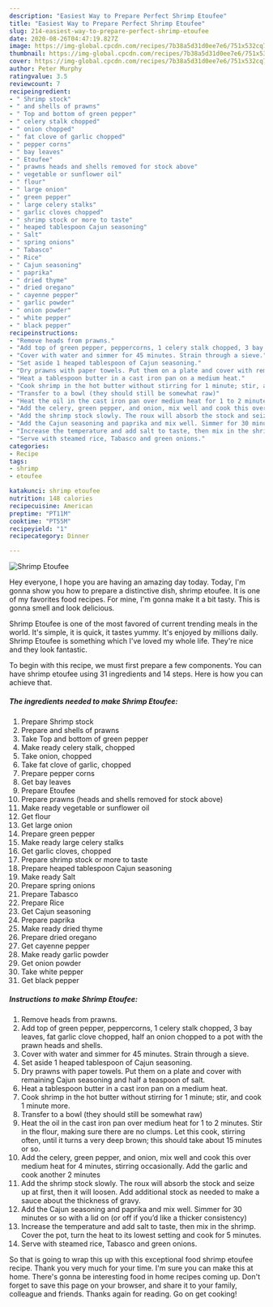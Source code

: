```yaml
---
description: "Easiest Way to Prepare Perfect Shrimp Etoufee"
title: "Easiest Way to Prepare Perfect Shrimp Etoufee"
slug: 214-easiest-way-to-prepare-perfect-shrimp-etoufee
date: 2020-08-26T04:47:19.827Z
image: https://img-global.cpcdn.com/recipes/7b38a5d31d0ee7e6/751x532cq70/shrimp-etoufee-recipe-main-photo.jpg
thumbnail: https://img-global.cpcdn.com/recipes/7b38a5d31d0ee7e6/751x532cq70/shrimp-etoufee-recipe-main-photo.jpg
cover: https://img-global.cpcdn.com/recipes/7b38a5d31d0ee7e6/751x532cq70/shrimp-etoufee-recipe-main-photo.jpg
author: Peter Murphy
ratingvalue: 3.5
reviewcount: 7
recipeingredient:
- " Shrimp stock"
- " and shells of prawns"
- " Top and bottom of green pepper"
- " celery stalk chopped"
- " onion chopped"
- " fat clove of garlic chopped"
- " pepper corns"
- " bay leaves"
- " Etoufee"
- " prawns heads and shells removed for stock above"
- " vegetable or sunflower oil"
- " flour"
- " large onion"
- " green pepper"
- " large celery stalks"
- " garlic cloves chopped"
- " shrimp stock or more to taste"
- " heaped tablespoon Cajun seasoning"
- " Salt"
- " spring onions"
- " Tabasco"
- " Rice"
- " Cajun seasoning"
- " paprika"
- " dried thyme"
- " dried oregano"
- " cayenne pepper"
- " garlic powder"
- " onion powder"
- " white pepper"
- " black pepper"
recipeinstructions:
- "Remove heads from prawns."
- "Add top of green pepper, peppercorns, 1 celery stalk chopped, 3 bay leaves, fat garlic clove chopped, half an onion chopped to a pot with the prawn heads and shells."
- "Cover with water and simmer for 45 minutes. Strain through a sieve."
- "Set aside 1 heaped tablespoon of Cajun seasoning."
- "Dry prawns with paper towels. Put them on a plate and cover with remaining Cajun seasoning and half a teaspoon of salt."
- "Heat a tablespoon butter in a cast iron pan on a medium heat."
- "Cook shrimp in the hot butter without stirring for 1 minute; stir, and cook 1 minute more."
- "Transfer to a bowl (they should still be somewhat raw)"
- "Heat the oil in the cast iron pan over medium heat for 1 to 2 minutes. Stir in the flour, making sure there are no clumps. Let this cook, stirring often, until it turns a very deep brown; this should take about 15 minutes or so."
- "Add the celery, green pepper, and onion, mix well and cook this over medium heat for 4 minutes, stirring occasionally. Add the garlic and cook another 2 minutes"
- "Add the shrimp stock slowly. The roux will absorb the stock and seize up at first, then it will loosen. Add additional stock as needed to make a sauce about the thickness of gravy."
- "Add the Cajun seasoning and paprika and mix well. Simmer for 30 minutes or so with a lid on (or off if you’d like a thicker consistency)"
- "Increase the temperature and add salt to taste, then mix in the shrimp. Cover the pot, turn the heat to its lowest setting and cook for 5 minutes."
- "Serve with steamed rice, Tabasco and green onions."
categories:
- Recipe
tags:
- shrimp
- etoufee

katakunci: shrimp etoufee 
nutrition: 148 calories
recipecuisine: American
preptime: "PT11M"
cooktime: "PT55M"
recipeyield: "1"
recipecategory: Dinner

---
```



![Shrimp Etoufee](https://img-global.cpcdn.com/recipes/7b38a5d31d0ee7e6/751x532cq70/shrimp-etoufee-recipe-main-photo.jpg)

Hey everyone, I hope you are having an amazing day today. Today, I'm gonna show you how to prepare a distinctive dish, shrimp etoufee. It is one of my favorites food recipes. For mine, I'm gonna make it a bit tasty. This is gonna smell and look delicious.

Shrimp Etoufee is one of the most favored of current trending meals in the world. It's simple, it is quick, it tastes yummy. It's enjoyed by millions daily. Shrimp Etoufee is something which I've loved my whole life. They're nice and they look fantastic.




To begin with this recipe, we must first prepare a few components. You can have shrimp etoufee using 31 ingredients and 14 steps. Here is how you can achieve that.

<!--inarticleads1-->

##### The ingredients needed to make Shrimp Etoufee:

1. Prepare  Shrimp stock
1. Prepare  and shells of prawns
1. Take  Top and bottom of green pepper
1. Make ready  celery stalk, chopped
1. Take  onion, chopped
1. Take  fat clove of garlic, chopped
1. Prepare  pepper corns
1. Get  bay leaves
1. Prepare  Etoufee
1. Prepare  prawns (heads and shells removed for stock above)
1. Make ready  vegetable or sunflower oil
1. Get  flour
1. Get  large onion
1. Prepare  green pepper
1. Make ready  large celery stalks
1. Get  garlic cloves, chopped
1. Prepare  shrimp stock or more to taste
1. Prepare  heaped tablespoon Cajun seasoning
1. Make ready  Salt
1. Prepare  spring onions
1. Prepare  Tabasco
1. Prepare  Rice
1. Get  Cajun seasoning
1. Prepare  paprika
1. Make ready  dried thyme
1. Prepare  dried oregano
1. Get  cayenne pepper
1. Make ready  garlic powder
1. Get  onion powder
1. Take  white pepper
1. Get  black pepper




<!--inarticleads2-->

##### Instructions to make Shrimp Etoufee:

1. Remove heads from prawns.
1. Add top of green pepper, peppercorns, 1 celery stalk chopped, 3 bay leaves, fat garlic clove chopped, half an onion chopped to a pot with the prawn heads and shells.
1. Cover with water and simmer for 45 minutes. Strain through a sieve.
1. Set aside 1 heaped tablespoon of Cajun seasoning.
1. Dry prawns with paper towels. Put them on a plate and cover with remaining Cajun seasoning and half a teaspoon of salt.
1. Heat a tablespoon butter in a cast iron pan on a medium heat.
1. Cook shrimp in the hot butter without stirring for 1 minute; stir, and cook 1 minute more.
1. Transfer to a bowl (they should still be somewhat raw)
1. Heat the oil in the cast iron pan over medium heat for 1 to 2 minutes. Stir in the flour, making sure there are no clumps. Let this cook, stirring often, until it turns a very deep brown; this should take about 15 minutes or so.
1. Add the celery, green pepper, and onion, mix well and cook this over medium heat for 4 minutes, stirring occasionally. Add the garlic and cook another 2 minutes
1. Add the shrimp stock slowly. The roux will absorb the stock and seize up at first, then it will loosen. Add additional stock as needed to make a sauce about the thickness of gravy.
1. Add the Cajun seasoning and paprika and mix well. Simmer for 30 minutes or so with a lid on (or off if you’d like a thicker consistency)
1. Increase the temperature and add salt to taste, then mix in the shrimp. Cover the pot, turn the heat to its lowest setting and cook for 5 minutes.
1. Serve with steamed rice, Tabasco and green onions.




So that is going to wrap this up with this exceptional food shrimp etoufee recipe. Thank you very much for your time. I'm sure you can make this at home. There's gonna be interesting food in home recipes coming up. Don't forget to save this page on your browser, and share it to your family, colleague and friends. Thanks again for reading. Go on get cooking!
